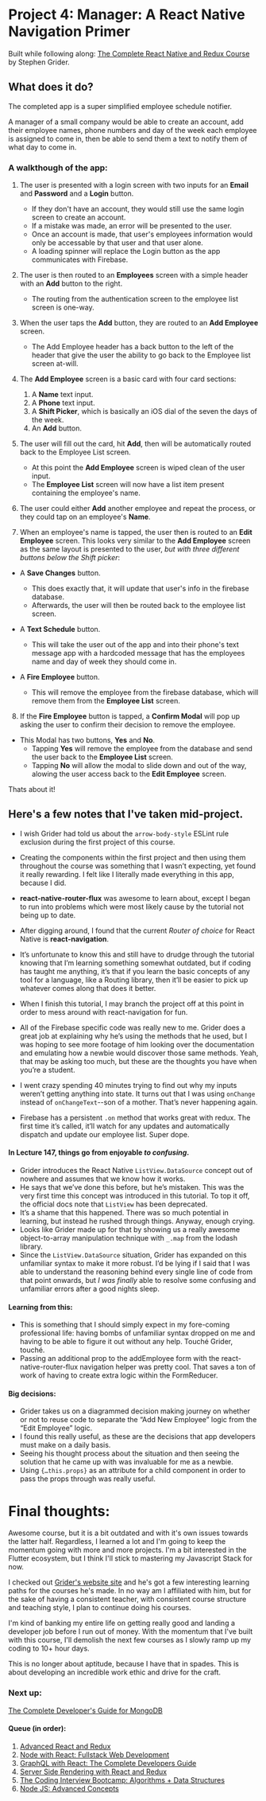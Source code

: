 # Project 4: Manager: A React Native Navigation Primer

Built while following along: [The Complete React Native and Redux Course](https://www.udemy.com/the-complete-react-native-and-redux-course) by Stephen Grider. 

## What does it do?

The completed app is a super simplified employee schedule notifier. 

A manager of a small company would be able to create an account, add their employee names, phone numbers and day of the week each employee is assigned to come in, then be able to send them a text to notify them of what day to come in.

### A walkthough of the app:

1. The user is presented with a login screen with two inputs for an **Email** and **Password** and a **Login** button.
    * If they don't have an account, they would still use the same login screen to create an account.
    * If a mistake was made, an error will be presented to the user.
    * Once an account is made, that user's employees information would only be accessable by that user and that user alone.
    * A loading spinner will replace the Login button as the app communicates with Firebase.
    
2. The user is then routed to an **Employees** screen with a simple header with an **Add** button to the right.
    * The routing from the authentication screen to the employee list screen is one-way.
    
3. When the user taps the **Add** button, they are routed to an **Add Employee** screen.
    * The Add Employee header has a back button to the left of the header that give the user the ability to go back to the Employee list screen at-will.
    
4. The **Add Employee** screen is a basic card with four card sections:
    1. A **Name** text input.
    2. A **Phone** text input.
    3. A **Shift Picker**, which is basically an iOS dial of the seven the days of the week.
    4. An **Add** button.

5. The user will fill out the card, hit **Add**, then will be automatically routed back to the Employee List screen.
    * At this point the **Add Employee** screen is wiped clean of the user input.
    * The **Employee List** screen will now have a list item present containing the employee's name.
    
6. The user could either **Add** another employee and repeat the process, or they could tap on an employee's **Name**.
7. When an employee's name is tapped, the user then is routed to an **Edit Employee** screen. This looks very similar to the **Add Employee** screen as the same layout is presented to the user, *but with three different buttons below the Shift picker*:

  * A **Save Changes** button.
    * This does exactly that, it will update that user's info in the firebase database.
    * Afterwards, the user will then be routed back to the employee list screen.
      
  * A **Text Schedule** button.
    * This will take the user out of the app and into their phone's text message app with a hardcoded message that has the employees name and day of week they should come in.
    
  * A **Fire Employee** button.
    * This will remove the employee from the firebase database, which will remove them from the **Employee List** screen.

8. If the **Fire Employee** button is tapped, a **Confirm Modal** will pop up asking the user to confirm their decision to remove the employee. 
  * This Modal has two buttons, **Yes** and **No**.
    * Tapping **Yes** will remove the employee from the database and send the user back to the **Employee List** screen.
    * Tapping **No** will allow the modal to slide down and out of the way, alowing the user access back to the **Edit Employee** screen.
    
Thats about it!

## Here's a few notes that I've taken mid-project.

* I wish Grider had told us about the `arrow-body-style` ESLint rule exclusion during the first project of this course. 
* Creating the components within the first project and then using them throughout the course was something that I wasn’t expecting, yet found it really rewarding. I felt like I literally made everything in this app, because I did.
* **react-native-router-flux** was awesome to learn about, except I began to run into problems which were most likely cause by the tutorial not being up to date.
* After digging around, I found that the current *Router of choice* for React Native is **react-navigation**.
* It’s unfortunate to know this and still have to drudge through the tutorial knowing that I’m learning something somewhat outdated, but if coding has taught me anything, it’s that if you learn the basic concepts of any tool for a language, like a Routing library, then it’ll be easier to pick up whatever comes along that does it better.
* When I finish this tutorial, I may branch the project off at this point in order to mess around with react-navigation for fun.

* All of the Firebase specific code was really new to me. Grider does a great job at explaining why he’s using the methods that he used, but I was hoping to see more footage of him looking over the documentation and emulating how a newbie would discover those same methods. Yeah, that may be asking too much, but these are the thoughts you have when you’re a student. 
* I went crazy spending 40 minutes trying to find out why my inputs weren’t getting anything into state. It turns out that I was using `onChange` instead of `onChangeText`--son of a mother. That’s never happening again.
* Firebase has a  persistent `.on` method that works great with redux. The first time it’s called, it’ll watch for any updates and automatically dispatch and update our employee list. Super dope.

#### In Lecture 147, things go from enjoyable *to confusing*.

* Grider introduces the React Native `ListView.DataSource` concept out of nowhere and assumes that we know how it works. 
* He says that we’ve done this before, but he’s mistaken. This was the very first time this concept was introduced in this tutorial. To top it off, the official docs note that `ListView` has been deprecated.
* It’s a shame that this happened. There was so much potential in learning, but instead he rushed through things. Anyway, enough crying. 
* Looks like Grider made up for that by showing us a really awesome object-to-array manipulation technique with `_.map` from the lodash library.
* Since the `ListView.DataSource` situation, Grider has expanded on this unfamiliar syntax to make it more robust. I’d be lying if I said that I was able to understand the reasoning behind every single line of code from that point onwards, but *I was finally* able to resolve some confusing and unfamiliar errors after a good nights sleep.

#### Learning from this:

* This is something that I should simply expect in my fore-coming professional life: having bombs of unfamiliar syntax dropped on me and having to be able to figure it out without any help. Touché Grider, touché.
* Passing an additional prop to the addEmployee form with the react-native-router-flux navigation helper was pretty cool. That saves a ton of work of having to create extra logic within the FormReducer.

#### Big decisions:

* Grider takes us on a diagrammed decision making journey on whether or not to reuse code to separate the “Add New Employee” logic from the “Edit Employee” logic. 
* I found this really useful, as these are the decisions that app developers must make on a daily basis. 
* Seeing his thought process about the situation and then seeing the solution that he came up with was invaluable for me as a newbie.
* Using `{…this.props}` as an attribute for a child component in order to pass the props through was really useful.

# Final thoughts: 

Awesome course, but it is a bit outdated and with it's own issues towards the latter half. Regardless, I learned a lot and I'm going to keep the momentum going with more and more projects. I'm a bit interested in the Flutter ecosystem, but I think I'll stick to mastering my Javascript Stack for now.

I checked out [Grider's website site](https://https://www.rallycoding.com/) and he's got a few interesting learning paths for the courses he's made. In no way am I affiliated with him, but for the sake of having a consistent teacher, with consistent course structure and teaching style, I plan to continue doing his courses. 

I'm kind of banking my entire life on getting really good and landing a developer job before I run out of money. With the momentum that I've built with this course, I'll demolish the next few courses as I slowly ramp up my coding to 10+ hour days. 

This is no longer about aptitude, because I have that in spades. This is about developing an incredible work ethic and drive for the craft.

### Next up: 

[The Complete Developer's Guide for MongoDB](https://www.udemy.com/the-complete-developers-guide-to-mongodb/?couponCode=4MORE1234)

#### Queue (in order):

1. [Advanced React and Redux](https://www.udemy.com/react-redux-tutorial/?couponCode=4MORE1234)
2. [Node with React: Fullstack Web Development](https://www.udemy.com/node-with-react-fullstack-web-development/?couponCode=RCODING)
3. [GraphQL with React: The Complete Developers Guide](https://www.udemy.com/graphql-with-react-course/?couponCode=4MORE1234)
4. [Server Side Rendering with React and Redux](https://www.udemy.com/server-side-rendering-with-react-and-redux/?couponCode=RCODING)
5. [The Coding Interview Bootcamp: Algorithms + Data Structures](https://www.udemy.com/coding-interview-bootcamp-algorithms-and-data-structure/?couponCode=4more1234)
6. [Node JS: Advanced Concepts](https://www.udemy.com/advanced-node-for-developers/?couponCode=RCODING)


